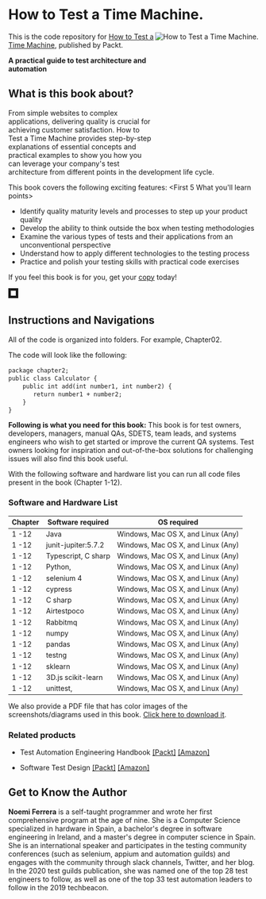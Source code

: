 # How to Test a Time Machine.

<a href="https://www.packtpub.com/product/how-to-test-a-time-machine/9781801817028"><img src="https://content.packt.com/B17527/cover_image_small.jpg" alt="How to Test a Time Machine." height="256px" align="right"></a>

This is the code repository for [How to Test a Time Machine](https://www.packtpub.com/product/how-to-test-a-time-machine/9781801817028), published by Packt.

**A practical guide to test architecture and automation**

## What is this book about?
From simple websites to complex applications, delivering quality is crucial for achieving customer satisfaction. How to Test a Time Machine provides step-by-step explanations of essential concepts and practical examples to show you how you can leverage your company's test architecture from different points in the development life cycle.

This book covers the following exciting features: <First 5 What you'll learn points>
* Identify quality maturity levels and processes to step up your product quality
* Develop the ability to think outside the box when testing methodologies
* Examine the various types of tests and their applications from an unconventional perspective
* Understand how to apply different technologies to the testing process
* Practice and polish your testing skills with practical code exercises

If you feel this book is for you, get your [copy](https://www.amazon.com/dp/1801817022) today!

<a href="https://www.packtpub.com/?utm_source=github&utm_medium=banner&utm_campaign=GitHubBanner"><img src="https://raw.githubusercontent.com/PacktPublishing/GitHub/master/GitHub.png" 
alt="https://www.packtpub.com/" border="5" /></a>


## Instructions and Navigations
All of the code is organized into folders. For example, Chapter02.

The code will look like the following:
```
package chapter2; 
public class Calculator { 
    public int add(int number1, int number2) { 
       return number1 + number2; 
    } 
} 

```

**Following is what you need for this book:**
This book is for test owners, developers, managers, manual QAs, SDETS, team leads, and systems engineers who wish to get started or improve the current QA systems. Test owners looking for inspiration and out-of-the-box solutions for challenging issues will also find this book useful.

With the following software and hardware list you can run all code files present in the book (Chapter 1-12).

### Software and Hardware List

| Chapter  | Software required                   | OS required                        |
| -------- | ------------------------------------| -----------------------------------|
| 1 -12       | Java                    | Windows, Mac OS X, and Linux (Any) |
| 1 -12         | junit-jupiter:5.7.2           | Windows, Mac OS X, and Linux (Any) |
| 1 -12         |  Typescript, C sharp           | Windows, Mac OS X, and Linux (Any) |
| 1 -12         |Python,           | Windows, Mac OS X, and Linux (Any) |
| 1 -12         | selenium 4          | Windows, Mac OS X, and Linux (Any) |
| 1 -12         | cypress           | Windows, Mac OS X, and Linux (Any) |
| 1 -12         |  C sharp           | Windows, Mac OS X, and Linux (Any) |
| 1 -12         | Airtestpoco           | Windows, Mac OS X, and Linux (Any) |
| 1 -12         | Rabbitmq           | Windows, Mac OS X, and Linux (Any) |
| 1 -12         | numpy           | Windows, Mac OS X, and Linux (Any) |
| 1 -12         | pandas            | Windows, Mac OS X, and Linux (Any) |
| 1 -12        | testng            | Windows, Mac OS X, and Linux (Any) |
| 1 -12        | sklearn            | Windows, Mac OS X, and Linux (Any) |
| 1 -12         | 3D.js scikit-learn            | Windows, Mac OS X, and Linux (Any) |
| 1 -12         | unittest,           | Windows, Mac OS X, and Linux (Any) |


We also provide a PDF file that has color images of the screenshots/diagrams used in this book. [Click here to download it]( https://packt.link/gFY0Z).


### Related products <Other books you may enjoy>
* Test Automation Engineering Handbook [[Packt]](https://www.packtpub.com/product/test-automation-engineering-handbook/9781804615492) [[Amazon]](https://www.amazon.com/dp/1804615498)

* Software Test Design [[Packt]](https://www.packtpub.com/product/software-test-design/9781804612569) [[Amazon]](https://www.amazon.com/dp/1804612561)

## Get to Know the Author
**Noemi Ferrera**
is a self-taught programmer and wrote her first comprehensive program at the age of nine. She is a Computer Science specialized in hardware in Spain, a bachelor's degree in software engineering in Ireland, and a master's degree in computer science in Spain.
She is an international speaker and participates in the testing community conferences (such as selenium, appium and automation guilds) and engages with the community through slack channels, Twitter, and her blog.
In the 2020 test guilds publication, she was named one of the top 28 test engineers to follow, as well as one of the top 33 test automation leaders to follow in the 2019 techbeacon.

